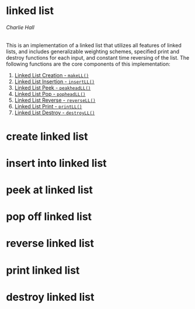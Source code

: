 # linked list
###### Charlie Hall

This is an implementation of a linked list that utilizes all features of linked lists, and includes generalizable weighting schemes, specified print and destroy functions for each input, and constant time reversing of the list.
The following functions are the core components of this implementation:

1. [Linked List Creation - `makeLL()`](#create-linked-list)
2. [Linked List Insertion - `insertLL()`](#insert-into-linked-list)
3. [Linked List Peek - `peakheadLL()`](#peek-at-linked-list)
4. [Linked List Pop - `popheadLL()`](#pop-off-linked-list)
5. [Linked List Reverse - `reverseLL()`](#reverse-linked-list)
6. [Linked List Print - `printLL()`](#print-linked-list)
7. [Linked List Destroy - `destroyLL()`](#destroy-linked-list)

# create linked list


# insert into linked list


# peek at linked list


# pop off linked list


# reverse linked list


# print linked list


# destroy linked list
